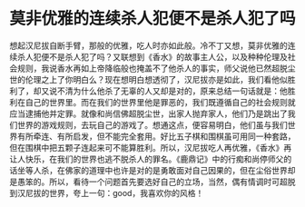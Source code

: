 # 莫非优雅的连续杀人犯便不是杀人犯了吗

想起汉尼拔自断手臂，那般的优雅，吃人时亦如此般。冷不丁又想，莫非优雅的连续杀人犯便不是杀人犯了吗？又联想到《香水》的故事主人公，以及种种伦理及社会规则，我说香水再如上帝降临般也掩盖不了他杀人的事实，师父说他已然超脱尘世的伦理之上了你明白么？现在想明白想透彻了，汉尼拔亦是如此，我们看他似胜利了，却又说不清为什么他杀了无辜的人又却是对的，原来总结一句话就是：他胜利在自己的世界里。而在我们的世界里他是罪恶的，我们既遵循自己的社会规则就应当逮捕他并定罪。就像和尚信佛超脱尘世，出家人抛弃家人，他们乃是跳出了我们世界的游戏规则，去玩自己的游戏了。想通这点，便容易明白，他们虽与我们世界有所牵连、有所启发，但不能完全套用。好比五子棋和围棋虽可用同一种套路，但在围棋中把五颗子连起来可不能算胜利。所以，汉尼拔吃人再优雅，《香水》再让人快乐，在我们的世界也逃不脱杀人的罪名。《鹿鼎记》中的行痴和尚停师父的话坐等人杀，在佛家的道理中也许是对的是勇敢面对自己因果的，但在尘俗世界却是愚笨的。所以，看待一个问题首先要选好自己的立场，当然，偶有情调时可超脱到汉尼拔的世界，夸上一句：good，我喜欢你的风格！